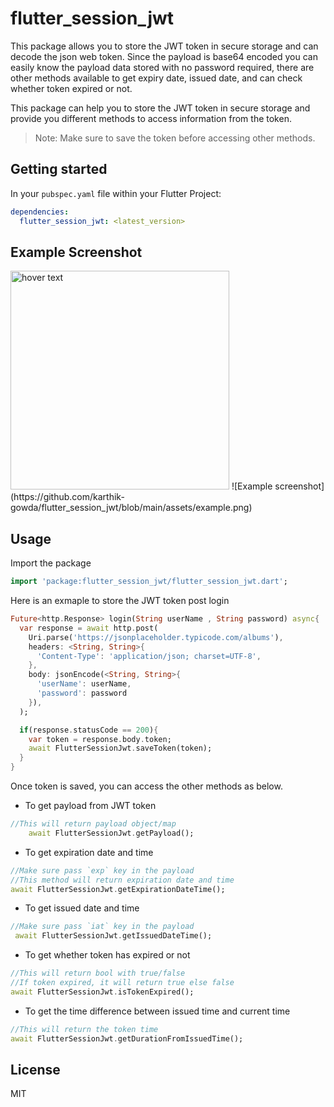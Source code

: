 <!--
This README describes the package. If you publish this package to pub.dev,
this README's contents appear on the landing page for your package.

For information about how to write a good package README, see the guide for
[writing package pages](https://dart.dev/guides/libraries/writing-package-pages).

For general information about developing packages, see the Dart guide for
[creating packages](https://dart.dev/guides/libraries/create-library-packages)
and the Flutter guide for
[developing packages and plugins](https://flutter.dev/developing-packages).
-->

# flutter_session_jwt

This package allows you to store the JWT token in secure storage and can decode the json web token. Since the payload is base64 encoded you can easily know the payload data stored with no password required, there are other methods available to get expiry date, issued date, and can check whether token expired or not.

This package can help you to store the JWT token in secure storage and provide you different methods to access information from the token.

> Note: Make sure to save the token before accessing other methods.

## Getting started

In your `pubspec.yaml` file within your Flutter Project:

```yaml
dependencies:
  flutter_session_jwt: <latest_version>
```

## Example Screenshot

<img src="https://github.com/karthik-gowda/flutter_session_jwt/blob/main/assets/example.png" width="350" title="hover text">
![Example screenshot](https://github.com/karthik-gowda/flutter_session_jwt/blob/main/assets/example.png)

## Usage

Import the package

```dart
import 'package:flutter_session_jwt/flutter_session_jwt.dart';
```

Here is an exmaple to store the JWT token post login

```dart
Future<http.Response> login(String userName , String password) async{
  var response = await http.post(
    Uri.parse('https://jsonplaceholder.typicode.com/albums'),
    headers: <String, String>{
      'Content-Type': 'application/json; charset=UTF-8',
    },
    body: jsonEncode(<String, String>{
      'userName': userName,
      'password': password
    }),
  );

  if(response.statusCode == 200){
    var token = response.body.token;
    await FlutterSessionJwt.saveToken(token);
  }
}
```

Once token is saved, you can access the other methods as below.

- To get payload from JWT token

```dart
//This will return payload object/map
    await FlutterSessionJwt.getPayload();
```

- To get expiration date and time

```dart
//Make sure pass `exp` key in the payload
//This method will return expiration date and time
await FlutterSessionJwt.getExpirationDateTime();
```

- To get issued date and time

```dart
//Make sure pass `iat` key in the payload
 await FlutterSessionJwt.getIssuedDateTime();
```

- To get whether token has expired or not

```dart
//This will return bool with true/false
//If token expired, it will return true else false
await FlutterSessionJwt.isTokenExpired();
```

- To get the time difference between issued time and current time

```dart
//This will return the token time
await FlutterSessionJwt.getDurationFromIssuedTime();
```

## License

MIT

